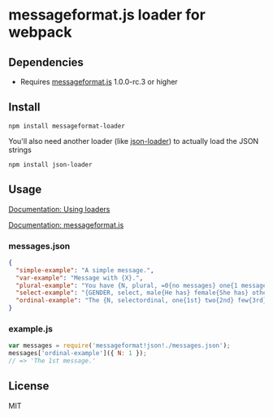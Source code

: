 # messageformat.js loader for webpack

## Dependencies

* Requires [messageformat.js](https://github.com/messageformat/messageformat.js) 1.0.0-rc.3 or higher

## Install

```
npm install messageformat-loader
```

You'll also need another loader (like [json-loader](https://github.com/webpack/json-loader)) to actually load the JSON strings

```
npm install json-loader
```

## Usage

[Documentation: Using loaders](http://webpack.github.io/docs/using-loaders.html)

[Documentation: messageformat.js](https://messageformat.github.io/)

### messages.json

```json
{
  "simple-example": "A simple message.",
  "var-example": "Message with {X}.",
  "plural-example": "You have {N, plural, =0{no messages} one{1 message} other{# messages}}.",
  "select-example": "{GENDER, select, male{He has} female{She has} other{They have}} sent you a message.",
  "ordinal-example": "The {N, selectordinal, one{1st} two{2nd} few{3rd} other{#th}} message."
}
```

### example.js

``` javascript
var messages = require('messageformat!json!./messages.json');
messages['ordinal-example']({ N: 1 });
// => 'The 1st message.'
```

## License

MIT
